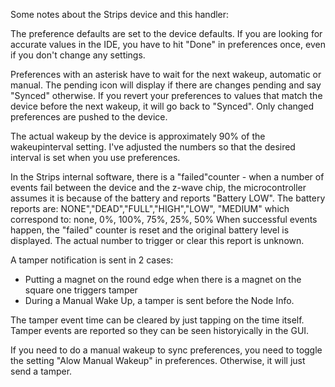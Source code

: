 Some notes about the Strips device and this handler:

The preference defaults are set to the device defaults. If you are looking for accurate values in the IDE, you
have to hit "Done" in preferences once, even if you don't change any settings.

Preferences with an asterisk have to wait for the next wakeup, automatic or manual. The pending icon will display 
if there are changes pending and say "Synced" otherwise. If you revert your preferences to values that match the
device before the next wakeup, it will go back to "Synced". Only changed preferences are pushed to the device.

The actual wakeup by the device is approximately 90% of the wakeupinterval setting. I've adjusted the numbers so that
the desired interval is set when you use preferences.

In the Strips internal software, there is a "failed"counter - when a number of events fail between the device and 
the z-wave chip, the microcontroller assumes it is because of the battery and reports "Battery LOW".
The battery reports are:
NONE","DEAD","FULL","HIGH","LOW", "MEDIUM"
which correspond to: none, 0%, 100%, 75%, 25%, 50%
When successful events happen, the "failed" counter is reset and the original battery level is displayed.
The actual number to trigger or clear this report is unknown.

A tamper notification is sent in 2 cases:
- Putting a magnet on the round edge when there is a magnet on the square one triggers tamper 
- During a Manual Wake Up, a tamper is sent before the Node Info. 

The tamper event time can be cleared by just tapping on the time itself. Tamper events are reported so they can be 
seen historyically in the GUI.

If you need to do a manual wakeup to sync preferences, you need to toggle the setting "Alow Manual Wakeup" in
preferences. Otherwise, it will just send a tamper.
